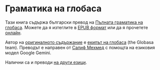 # Граматика на глобаса

Тази книга съдържа български превод на [Пълната граматика на глобаса][cgg-link].
Можете да я изтеглите в [EPUB формат][epub-link] или да я прочетете [онлайн][web-link].

Автор на [оригиналното съдържание][oc-link] е [екипът на глобаса][gb-link] (the Globasa team).
Преводът е направен от [Салиф Мехмед][sm-link] с помощта на езиковия модел Google Gemini.

Налични са и преводи [на други езици][all-link].

[^1]: Доколкото е допустимо от закона, авторите се отказват от всички авторски права и сродни или съседни права върху съдържанието.

[cgg-link]:https://salif.github.io/gramati-fe-globasa/eng/
[epub-link]:Gramati_fe_Globasa_Mesi_2_Nyan_2025_Bulgarisa_Gemini.epub
[web-link]:https://salif.github.io/gramati-fe-globasa/bg-gemini/
[oc-link]:https://xwexi.globasa.net/eng/gramati
[gb-link]:https://globasa.net/
[sm-link]:https://salif.eu/bg/
[all-link]:https://salif.github.io/gramati-fe-globasa/
